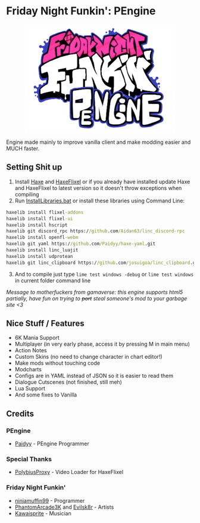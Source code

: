 # Friday Night Funkin': PEngine
<p align="center">
  <img width="404" height="290" src="art/thumbnailPEngine.png">
</p>

Engine made mainly to improve vanilla client and make modding easier and MUCH faster.
## Setting Shit up
1. Install [Haxe](https://haxe.org/download/) and [HaxeFlixel](https://haxeflixel.com/documentation/install-haxeflixel/) or if you already have installed update Haxe and HaxeFlixel to latest version so it doesn't throw exceptions when compiling
2. Run [InstallLibraries.bat](https://raw.githack.com/Paidyy/Funkin-PEngine/main/art/installLibraries.bat) or install these libraries using Command Line:
``` bat
haxelib install flixel-addons
haxelib install flixel-ui
haxelib install hscript
haxelib git discord_rpc https://github.com/Aidan63/linc_discord-rpc
haxelib install openfl-webm
haxelib git yaml https://github.com/Paidyy/haxe-yaml.git
haxelib install linc_luajit
haxelib install udprotean
haxelib git linc_clipboard https://github.com/josuigoa/linc_clipboard.git
```
3. And to compile just type ```lime test windows -debug``` or ```lime test windows``` in current folder command line

*Message to motherfuckers from gamaverse: this engine supports html5 partially, have fun on trying to ~~port~~ steal someone's mod to your garbage site <3*
## Nice Stuff / Features
* 6K Mania Support
* Multiplayer (in very early phase, access it by pressing M in main menu)
* Action Notes
* Custom Skins (no need to change character in chart editor!)
* Make mods without touching code
* Modcharts
* Configs are in YAML instead of JSON so it is easier to read them
* Dialogue Cutscenes (not finished, still meh)
* Lua Support
* And some fixes to Vanilla
## Credits
### PEngine
- [Paidyy](https://paidyy.newgrounds.com/) - PEngine Programmer
### Special Thanks
- [PolybiusProxy](https://github.com/brightfyregit/Friday-Night-Funkin-Mp4-Video-Support) - Video Loader for HaxeFlixel
### Friday Night Funkin'
- [ninjamuffin99](https://twitter.com/ninja_muffin99) - Programmer
- [PhantomArcade3K](https://twitter.com/phantomarcade3k) and [Evilsk8r](https://twitter.com/evilsk8r) - Artists
- [Kawaisprite](https://twitter.com/kawaisprite) - Musician
